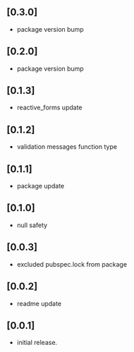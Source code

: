 ## [0.3.0]
* package version bump

## [0.2.0]
* package version bump

## [0.1.3]
* reactive_forms update

## [0.1.2]
* validation messages function type

## [0.1.1]
* package update

## [0.1.0]
* null safety

## [0.0.3]
* excluded pubspec.lock from package

## [0.0.2]
* readme update

## [0.0.1]
* initial release.
